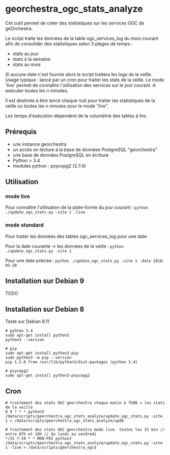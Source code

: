 # georchestra_ogc_stats_analyze

Cet outil permet de créer des statistiques sur les services OGC de geOrchestra.

Le script traite les données de la table ogc_services_log du mois courant afin de consolider des statistiques selon 3 plages de temps :

- stats au jour
- stats à la semaine
- stats au mois

Si aucune date n'est fournie alors le script traitera les logs de la veille. Usage typique : lancé par un cron pour traiter les stats de la veille. Le mode 'live' permet de connaître l'utilisation des services sur le jour courant. A exécuter toutes les n minutes.

Il est destinée à être lancé chaque nuit pour traiter les statistiques de la veille ou toutes les n minutes pour le mode "live".

Les temps d'exécution dépendent de la volumétrie des tables à lire.


## Prérequis

- une instance georchestra
- un accès en lecture à la base de données PostgreSQL "georchestra"
- une base de données PostgreSQL en écriture
- Python > 3.4
- modules python : psycopg2 (2.7.4)

## Utilisation

### mode live

Pour connaître l'utilisation de la plate-forme du jour courant : ``python ./update_ogc_stats.py -site 1 -live``

### mode standard

Pour traiter les données des tables ogc_services_log pour une date.

Pour la date courante -> les données de la veille : ``python ./update_ogc_stats.py -site 1``

Pour une date précise : ``python ./update_ogc_stats.py -site 1 -date 2018-05-28``



## Installation sur Debian 9

TODO

## Installation sur Debian 8

Testé sur Debian 8.11


    # pyhton 3.4
	sudo apt-get install python3
	python3 --version
	
	# pip
	sudo apt-get install python3-pip
	sudo python3 -m pip --version
	pip 1.5.6 from /usr/lib/python3/dist-packages (python 3.4)

	# psycopg2
	sudo apt-get install python3-psycopg2


## Cron


    # traitement des stats OGC georchestra chaque matin à 7h00 = les stats de la veille
	0 9 * * * python3 /data/scripts/georchestra_ogc_stats_analyze/update_ogc_stats.py -site 1 > /data/scripts/georchestra_ogc_stats_analyze/upd$
	
	# traitement des stats OGC georchestra mode live  toutes les 15 min // entre 07h et 19h // du lundi au vendredi
	*/15 7-19 * * MON-FRI python3 /data/scripts/georchestra_ogc_stats_analyze/update_ogc_stats.py -site 1 -live > /data/scripts/georchestra_ogc$

